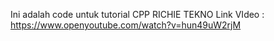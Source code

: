 Ini adalah code untuk tutorial CPP RICHIE TEKNO
Link VIdeo :
https://www.openyoutube.com/watch?v=hun49uW2rjM
